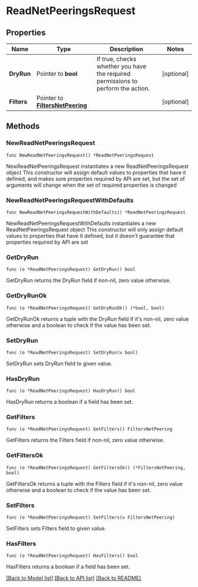 # ReadNetPeeringsRequest

## Properties

Name | Type | Description | Notes
------------ | ------------- | ------------- | -------------
**DryRun** | Pointer to **bool** | If true, checks whether you have the required permissions to perform the action. | [optional] 
**Filters** | Pointer to [**FiltersNetPeering**](FiltersNetPeering.md) |  | [optional] 

## Methods

### NewReadNetPeeringsRequest

`func NewReadNetPeeringsRequest() *ReadNetPeeringsRequest`

NewReadNetPeeringsRequest instantiates a new ReadNetPeeringsRequest object
This constructor will assign default values to properties that have it defined,
and makes sure properties required by API are set, but the set of arguments
will change when the set of required properties is changed

### NewReadNetPeeringsRequestWithDefaults

`func NewReadNetPeeringsRequestWithDefaults() *ReadNetPeeringsRequest`

NewReadNetPeeringsRequestWithDefaults instantiates a new ReadNetPeeringsRequest object
This constructor will only assign default values to properties that have it defined,
but it doesn't guarantee that properties required by API are set

### GetDryRun

`func (o *ReadNetPeeringsRequest) GetDryRun() bool`

GetDryRun returns the DryRun field if non-nil, zero value otherwise.

### GetDryRunOk

`func (o *ReadNetPeeringsRequest) GetDryRunOk() (*bool, bool)`

GetDryRunOk returns a tuple with the DryRun field if it's non-nil, zero value otherwise
and a boolean to check if the value has been set.

### SetDryRun

`func (o *ReadNetPeeringsRequest) SetDryRun(v bool)`

SetDryRun sets DryRun field to given value.

### HasDryRun

`func (o *ReadNetPeeringsRequest) HasDryRun() bool`

HasDryRun returns a boolean if a field has been set.

### GetFilters

`func (o *ReadNetPeeringsRequest) GetFilters() FiltersNetPeering`

GetFilters returns the Filters field if non-nil, zero value otherwise.

### GetFiltersOk

`func (o *ReadNetPeeringsRequest) GetFiltersOk() (*FiltersNetPeering, bool)`

GetFiltersOk returns a tuple with the Filters field if it's non-nil, zero value otherwise
and a boolean to check if the value has been set.

### SetFilters

`func (o *ReadNetPeeringsRequest) SetFilters(v FiltersNetPeering)`

SetFilters sets Filters field to given value.

### HasFilters

`func (o *ReadNetPeeringsRequest) HasFilters() bool`

HasFilters returns a boolean if a field has been set.


[[Back to Model list]](../README.md#documentation-for-models) [[Back to API list]](../README.md#documentation-for-api-endpoints) [[Back to README]](../README.md)


